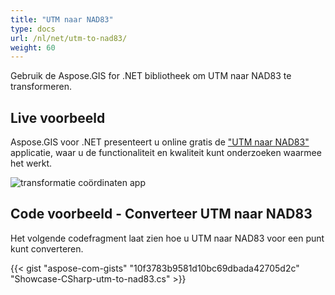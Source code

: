 ```yaml
---
title: "UTM naar NAD83"
type: docs
url: /nl/net/utm-to-nad83/
weight: 60
---
```


Gebruik de Aspose.GIS for .NET bibliotheek om UTM naar NAD83 te transformeren.

## **Live voorbeeld**

Aspose.GIS voor .NET presenteert u online gratis de ["UTM naar NAD83"](https://products.aspose.app/gis/transformation/utm-to-nad83) applicatie, waar u de functionaliteit en kwaliteit kunt onderzoeken waarmee het werkt.

![transformatie coördinaten app](transform-coordinates.png)

## **Code voorbeeld - Converteer UTM naar NAD83**

Het volgende codefragment laat zien hoe u UTM naar NAD83 voor een punt kunt converteren.

{{< gist "aspose-com-gists" "10f3783b9581d10bc69dbada42705d2c" "Showcase-CSharp-utm-to-nad83.cs" >}}
